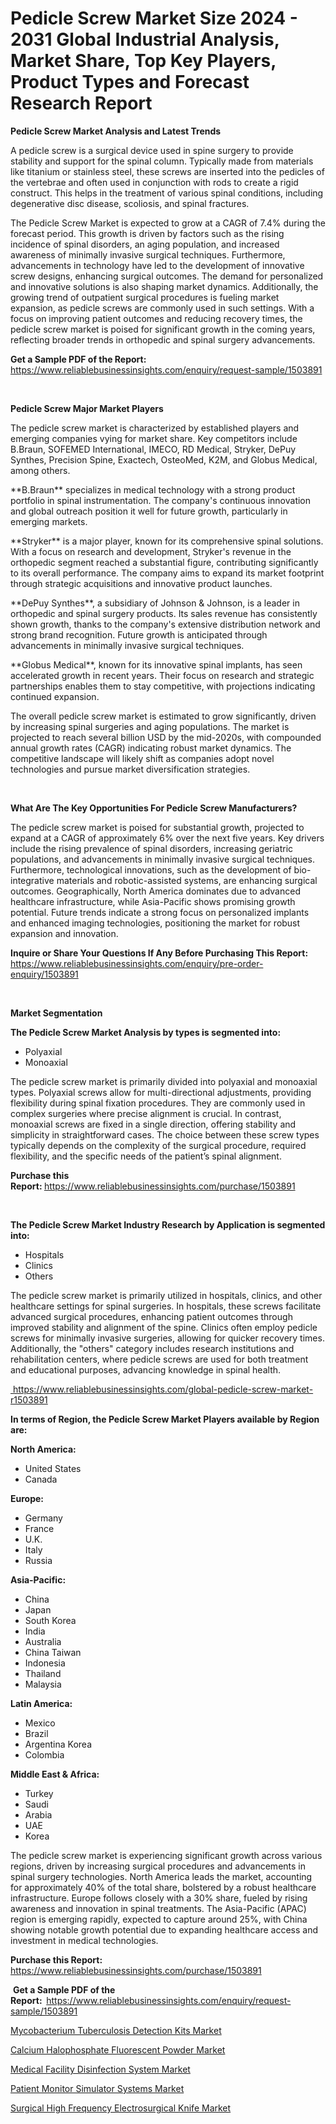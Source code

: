 <p><h1>Pedicle Screw Market Size 2024 - 2031 Global Industrial Analysis, Market Share, Top Key Players, Product Types and Forecast Research Report</h1></p><p><strong>Pedicle Screw Market Analysis and Latest Trends</strong></p>
<p><p>A pedicle screw is a surgical device used in spine surgery to provide stability and support for the spinal column. Typically made from materials like titanium or stainless steel, these screws are inserted into the pedicles of the vertebrae and often used in conjunction with rods to create a rigid construct. This helps in the treatment of various spinal conditions, including degenerative disc disease, scoliosis, and spinal fractures.</p><p>The Pedicle Screw Market is expected to grow at a CAGR of 7.4% during the forecast period. This growth is driven by factors such as the rising incidence of spinal disorders, an aging population, and increased awareness of minimally invasive surgical techniques. Furthermore, advancements in technology have led to the development of innovative screw designs, enhancing surgical outcomes. The demand for personalized and innovative solutions is also shaping market dynamics. Additionally, the growing trend of outpatient surgical procedures is fueling market expansion, as pedicle screws are commonly used in such settings. With a focus on improving patient outcomes and reducing recovery times, the pedicle screw market is poised for significant growth in the coming years, reflecting broader trends in orthopedic and spinal surgery advancements.</p></p>
<p><strong>Get a Sample PDF of the Report:&nbsp;</strong> <a href="https://www.reliablebusinessinsights.com/enquiry/request-sample/1503891?utm_campaign=1558&utm_medium=2&utm_source=Github&utm_content=ia&utm_term=08122024&utm_id=pedicle-screw">https://www.reliablebusinessinsights.com/enquiry/request-sample/1503891</a></p>
<p>&nbsp;</p>
<p><strong>Pedicle Screw Major Market Players</strong></p>
<p><p>The pedicle screw market is characterized by established players and emerging companies vying for market share. Key competitors include B.Braun, SOFEMED International, IMECO, RD Medical, Stryker, DePuy Synthes, Precision Spine, Exactech, OsteoMed, K2M, and Globus Medical, among others.</p><p>**B.Braun** specializes in medical technology with a strong product portfolio in spinal instrumentation. The company's continuous innovation and global outreach position it well for future growth, particularly in emerging markets.</p><p>**Stryker** is a major player, known for its comprehensive spinal solutions. With a focus on research and development, Stryker's revenue in the orthopedic segment reached a substantial figure, contributing significantly to its overall performance. The company aims to expand its market footprint through strategic acquisitions and innovative product launches.</p><p>**DePuy Synthes**, a subsidiary of Johnson & Johnson, is a leader in orthopedic and spinal surgery products. Its sales revenue has consistently shown growth, thanks to the company's extensive distribution network and strong brand recognition. Future growth is anticipated through advancements in minimally invasive surgical techniques.</p><p>**Globus Medical**, known for its innovative spinal implants, has seen accelerated growth in recent years. Their focus on research and strategic partnerships enables them to stay competitive, with projections indicating continued expansion.</p><p>The overall pedicle screw market is estimated to grow significantly, driven by increasing spinal surgeries and aging populations. The market is projected to reach several billion USD by the mid-2020s, with compounded annual growth rates (CAGR) indicating robust market dynamics. The competitive landscape will likely shift as companies adopt novel technologies and pursue market diversification strategies.</p></p>
<p>&nbsp;</p>
<p><strong>What Are The Key Opportunities For Pedicle Screw Manufacturers?</strong></p>
<p><p>The pedicle screw market is poised for substantial growth, projected to expand at a CAGR of approximately 6% over the next five years. Key drivers include the rising prevalence of spinal disorders, increasing geriatric populations, and advancements in minimally invasive surgical techniques. Furthermore, technological innovations, such as the development of bio-integrative materials and robotic-assisted systems, are enhancing surgical outcomes. Geographically, North America dominates due to advanced healthcare infrastructure, while Asia-Pacific shows promising growth potential. Future trends indicate a strong focus on personalized implants and enhanced imaging technologies, positioning the market for robust expansion and innovation.</p></p>
<p><strong>Inquire or Share Your Questions If Any Before Purchasing This Report:</strong> <a href="https://www.reliablebusinessinsights.com/enquiry/pre-order-enquiry/1503891?utm_campaign=1558&utm_medium=2&utm_source=Github&utm_content=ia&utm_term=08122024&utm_id=pedicle-screw">https://www.reliablebusinessinsights.com/enquiry/pre-order-enquiry/1503891</a></p>
<p>&nbsp;</p>
<p><strong>Market Segmentation</strong></p>
<p><strong>The Pedicle Screw Market Analysis by types is segmented into:</strong></p>
<p><ul><li>Polyaxial</li><li>Monoaxial</li></ul></p>
<p><p>The pedicle screw market is primarily divided into polyaxial and monoaxial types. Polyaxial screws allow for multi-directional adjustments, providing flexibility during spinal fixation procedures. They are commonly used in complex surgeries where precise alignment is crucial. In contrast, monoaxial screws are fixed in a single direction, offering stability and simplicity in straightforward cases. The choice between these screw types typically depends on the complexity of the surgical procedure, required flexibility, and the specific needs of the patient’s spinal alignment.</p></p>
<p><strong>Purchase this Report:&nbsp;</strong><a href="https://www.reliablebusinessinsights.com/purchase/1503891?utm_campaign=1558&utm_medium=2&utm_source=Github&utm_content=ia&utm_term=08122024&utm_id=pedicle-screw">https://www.reliablebusinessinsights.com/purchase/1503891</a></p>
<p>&nbsp;</p>
<p><strong>The Pedicle Screw Market Industry Research by Application is segmented into:</strong></p>
<p><ul><li>Hospitals</li><li>Clinics</li><li>Others</li></ul></p>
<p><p>The pedicle screw market is primarily utilized in hospitals, clinics, and other healthcare settings for spinal surgeries. In hospitals, these screws facilitate advanced surgical procedures, enhancing patient outcomes through improved stability and alignment of the spine. Clinics often employ pedicle screws for minimally invasive surgeries, allowing for quicker recovery times. Additionally, the "others" category includes research institutions and rehabilitation centers, where pedicle screws are used for both treatment and educational purposes, advancing knowledge in spinal health.</p></p>
<p><a href="https://www.reliablebusinessinsights.com/global-pedicle-screw-market-r1503891?utm_campaign=1558&utm_medium=2&utm_source=Github&utm_content=ia&utm_term=08122024&utm_id=pedicle-screw">&nbsp;https://www.reliablebusinessinsights.com/global-pedicle-screw-market-r1503891</a></p>
<p><strong>In terms of Region, the Pedicle Screw Market Players available by Region are:</strong></p>
<p>
    <p> <strong> North America: </strong>
        <ul>
            <li>United States</li>
            <li>Canada</li>
        </ul>
        </p> 
    <p> <strong> Europe: </strong>
        <ul>
            <li>Germany</li>
            <li>France</li>
            <li>U.K.</li>
            <li>Italy</li>
            <li>Russia</li>
        </ul>
        </p> 
    <p> <strong> Asia-Pacific: </strong>
        <ul>
            <li>China</li>
            <li>Japan</li>
            <li>South Korea</li>
            <li>India</li>
            <li>Australia</li>
            <li>China Taiwan</li>
            <li>Indonesia</li>
            <li>Thailand</li>
            <li>Malaysia</li>
        </ul>
        </p> 
    <p> <strong> Latin America: </strong>
        <ul>
            <li>Mexico</li>
            <li>Brazil</li>
            <li>Argentina Korea</li>
            <li>Colombia</li>
        </ul>
        </p> 
    <p> <strong> Middle East & Africa: </strong>
        <ul>
            <li>Turkey</li>
            <li>Saudi</li>
            <li>Arabia</li>
            <li>UAE</li>
            <li>Korea</li>
        </ul>
    </p>
    </p>
<p><p>The pedicle screw market is experiencing significant growth across various regions, driven by increasing surgical procedures and advancements in spinal surgery technologies. North America leads the market, accounting for approximately 40% of the total share, bolstered by a robust healthcare infrastructure. Europe follows closely with a 30% share, fueled by rising awareness and innovation in spinal treatments. The Asia-Pacific (APAC) region is emerging rapidly, expected to capture around 25%, with China showing notable growth potential due to expanding healthcare access and investment in medical technologies.</p></p>
<p><strong>Purchase this Report: </strong><a href="https://www.reliablebusinessinsights.com/purchase/1503891?utm_campaign=1558&utm_medium=2&utm_source=Github&utm_content=ia&utm_term=08122024&utm_id=pedicle-screw">https://www.reliablebusinessinsights.com/purchase/1503891</a></p>
<p>&nbsp;<strong>Get a Sample PDF of the Report:&nbsp;&nbsp;</strong><a href="https://www.reliablebusinessinsights.com/enquiry/request-sample/1503891?utm_campaign=1558&utm_medium=2&utm_source=Github&utm_content=ia&utm_term=08122024&utm_id=pedicle-screw">https://www.reliablebusinessinsights.com/enquiry/request-sample/1503891</a></p>
<p><strong></strong></p>
<p><p><a href="https://www.linkedin.com/pulse/examining-market-drivers-mycobacterium-tuberculosis-detection-qxtjc?utm_campaign=1558&utm_medium=2&utm_source=Github&utm_content=ia&utm_term=08122024&utm_id=pedicle-screw">Mycobacterium Tuberculosis Detection Kits Market</a></p><p><a href="https://www.linkedin.com/pulse/market-dynamics-calcium-halophosphate-fluorescent-powder-jqnue?utm_campaign=1558&utm_medium=2&utm_source=Github&utm_content=ia&utm_term=08122024&utm_id=pedicle-screw">Calcium Halophosphate Fluorescent Powder Market</a></p><p><a href="https://www.linkedin.com/pulse/the-hashub-gdiff?utm_campaign=1558&utm_medium=2&utm_source=Github&utm_content=ia&utm_term=08122024&utm_id=pedicle-screw">Medical Facility Disinfection System Market</a></p><p><a href="https://www.linkedin.com/pulse/patient-monitor-simulator-systems-market-analysis-global-opportunities-ffuuf?utm_campaign=1558&utm_medium=2&utm_source=Github&utm_content=ia&utm_term=08122024&utm_id=pedicle-screw">Patient Monitor Simulator Systems Market</a></p><p><a href="https://www.linkedin.com/pulse/compreh-proposis-fbaif?utm_campaign=1558&utm_medium=2&utm_source=Github&utm_content=ia&utm_term=08122024&utm_id=pedicle-screw">Surgical High Frequency Electrosurgical Knife Market</a></p></p>